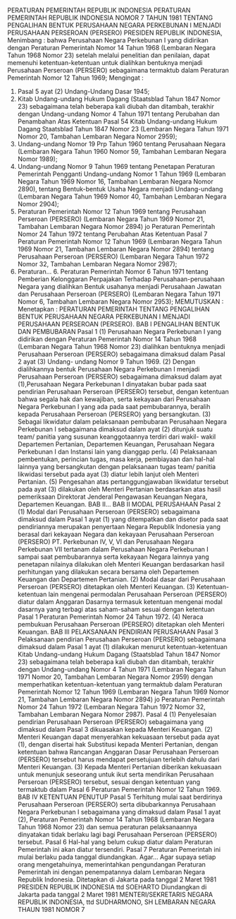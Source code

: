  PERATURAN PEMERINTAH REPUBLIK INDONESIA PERATURAN PEMERINTAH REPUBLIK INDONESIA NOMOR 7 TAHUN 1981 TENTANG PENGALIHAN BENTUK PERUSAHAAN NEGARA PERKEBUNAN I MENJADI PERUSAHAAN PERSEROAN (PERSERO) PRESIDEN REPUBLIK INDONESIA,
Menimbang :
 bahwa Perusahaan Negara Perkebunan I yang didirikan dengan Peraturan Pemerintah Nomor 14 Tahun 1968 (Lembaran Negara Tahun 1968 Nomor 23) setelah melalui penelitian dan penilaian, dapat memenuhi ketentuan-ketentuan untuk dialihkan bentuknya menjadi Perusahaan Perseroan (PERSERO) sebagaimana termaktub dalam Peraturan Pemerintah Nomor 12 Tahun 1969;
Mengingat :

1. Pasal 5 ayat (2) Undang-Undang Dasar 1945;
2. Kitab Undang-undang Hukum Dagang (Staatsblad Tahun 1847 Nomor 23) sebagaimana telah beberapa kali diubah dan ditambah, terakhir dengan Undang-undang Nomor 4 Tahun 1971 tentang Perubahan dan Penambahan Atas Ketentuan Pasal 54 Kitab Undang-undang Hukum Dagang Staatsblad Tahun 1847 Nomor 23 (Lembaran Negara Tahun 1971 Nomor 20, Tambahan Lembaran Negara Nomor 2959);
3. Undang-undang Nomor 19 Prp Tahun 1960 tentang Perusahaan Negara (Lembaran Negara Tahun 1960 Nomor 59, Tambahan Lembaran Negara Nomor 1989);
4. Undang-undang Nomor 9 Tahun 1969 tentang Penetapan Peraturan Pemerintah Pengganti Undang-undang Nomor 1 Tahun 1969 (Lembaran Negara Tahun 1969 Nomor 16, Tambahan Lembaran Negara Nomor 2890), tentang Bentuk-bentuk Usaha Negara menjadi Undang-undang (Lembaran Negara Tahun 1969 Nomor 40, Tambahan Lembaran Negara Nomor 2904);
5. Peraturan Pemerintah Nomor 12 Tahun 1969 tentang Perusahaan Perseroan (PERSERO) (Lembaran Negara Tahun 1969 Nomor 21, Tambahan Lembaran Negara Nomor 2894) jo Peraturan Pemerintah Nomor 24 Tahun 1972 tentang Perubahan Atas Ketentuan Pasal 7 Peraturan Pemerintah Nomor 12 Tahun 1969 (Lembaran Negara Tahun 1969 Nomor 21, Tambahan Lembaran Negara Nomor 2894) tentang Perusahaan Perseroan (PERSERO) (Lembaran Negara Tahun 1972 Nomor 32, Tambahan Lembaran Negara Nomor 2987);
6. Peraturan… 6. Peraturan Pemerintah Nomor 6 Tahun 1971 tentang Pemberian Kelonggaran Perpajakan Terhadap Perusahaan-perusahaan Negara yang dialihkan Bentuk usahanya menjadi Perusahaan Jawatan dan Perusahaan Perseroan (PERSERO) (Lembaran Negara Tahun 1971 Nomor 6, Tambahan Lembaran Negara Nomor 2953);
MEMUTUSKAN :
 Menetapkan : PERATURAN PEMERINTAH TENTANG PENGALIHAN BENTUK PERUSAHAAN NEGARA PERKEBUNAN I MENJADI PERUSAHAAN PERSEROAN (PERSERO).
BAB I PENGALIHAN BENTUK DAN PEMBUBARAN
Pasal 1
(1) Perusahaan Negara Perkebunan I yang didirikan dengan Peraturan Pemerintah Nomor 14 Tahun 1968 (Lembaran Negara Tahun 1968 Nomor 23) dialihkan bentuknya menjadi Perusahaan Perseroan (PERSERO) sebagaimana dimaksud dalam Pasal 2 ayat (3) Undang- undang Nomor 9 Tahun 1969.
(2) Dengan dialihkannya bentuk Perusahaan Negara Perkebunan I menjadi Perusahaan Perseroan (PERSERO) sebagaimana dimaksud dalam ayat (1),Perusahaan Negara Perkebunan I dinyatakan bubar pada saat pendirian Perusahaan Perseroan (PERSERO) tersebut, dengan ketentuan bahwa segala hak dan kewajiban, serta kekayaan dari Perusahaan Negara Perkebunan I yang ada pada saat pembubarannya, beralih kepada Perusahaan Perseroan (PERSERO) yang bersangkutan.
(3) Sebagai likwidatur dalam pelaksanaan pembubaran Perusahaan Negara Perkebunan I sebagaimana dimaksud dalam ayat (2) ditunjuk suatu team/ panitia yang susunan keanggotaannya terdiri dari wakil- wakil Departemen Pertanian, Departemen Keuangan, Perusahaan Negara Perkebunan I dan Instansi lain yang dianggap perlu.
(4) Pelaksanaan pembentukan, perincian tugas, masa kerja, pembiayaan dan hal-hal lainnya yang bersangkutan dengan pelaksanaan tugas team/ panitia likwidasi tersebut pada ayat (3) diatur lebih lanjut oleh Menteri Pertanian.
(5) Pengesahan atas pertanggungjawaban likwidatur tersebut pada ayat (3) dilakukan oleh Menteri Pertanian berdasarkan atas hasil pemeriksaan Direktorat Jenderal Pengawasan Keuangan Negara, Departemen Keuangan. BAB II…
BAB II MODAL PERUSAHAAN
Pasal 2
(1) Modal dari Perusahaan Perseroan (PERSERO) sebagaimana dimaksud dalam Pasal 1 ayat (1) yang ditempatkan dan disetor pada saat pendiriannya merupakan penyertaan Negara Republik Indonesia yang berasal dari kekayaan Negara dan kekayaan Perusahaan Perseroan (PERSERO) PT. Perkebunan IV, V, VI dan Perusahaan Negara Perkebunan VII tertanam dalam Perusahaan Negara Perkebunan I sampai saat pembubarannya serta kekayaan Negara lainnya yang penetapan nilainya dilakukan oleh Menteri Keuangan berdasarkan hasil perhitungan yang dilakukan secara bersama oleh Departemen Keuangan dan Departemen Pertanian.
(2) Modal dasar dari Perusahaan Perseroan (PERSERO) ditetapkan oleh Menteri Keuangan.
(3) Ketentuan-ketentuan lain mengenai permodalan Perusahaan Perseroan (PERSERO) diatur dalam Anggaran Dasarnya termasuk ketentuan mengenai modal dasarnya yang terbagi atas saham-saham sesuai dengan ketentuan Pasal 1 Peraturan Pemerintah Nomor 24 Tahun 1972.
(4) Neraca pembukuan Perusahaan Perseroan (PERSERO) ditetapkan oleh Menteri Keuangan.
BAB III PELAKSANAAN PENDIRIAN PERUSAHAAN
Pasal 3
Pelaksanaan pendirian Perusahaan Perseroan (PERSERO) sebagaimana dimaksud dalam Pasal 1 ayat (1) dilakukan menurut ketentuan-ketentuan Kitab Undang-undang Hukum Dagang (Staatsblad Tahun 1847 Nomor 23) sebagaimana telah beberapa kali diubah dan ditambah, terakhir dengan Undang-undang Nomor 4 Tahun 1971 (Lembaran Negara Tahun 1971 Nomor 20, Tambahan Lembaran Negara Nomor 2959) dengan memperhatikan ketentuan-ketentuan yang termaktub dalam Peraturan Pemerintah Nomor 12 Tahun 1969 (Lembaran Negara Tahun 1969 Nomor 21, Tambahan Lembaran Negara Nomor 2894) jo Peraturan Pemerintah Nomor 24 Tahun 1972 (Lembaran Negara Tahun 1972 Nomor 32, Tambahan Lembaran Negara Nomor 2987).
Pasal 4
(1) Penyelesaian pendirian Perusahaan Perseroan (PERSERO) sebagaimana yang dimaksud dalam Pasal 3 dikuasakan kepada Menteri Keuangan.
(2) Menteri Keuangan dapat menyerahkan kekuasaan tersebut pada ayat (1), dengan disertai hak Substitusi kepada Menteri Pertanian, dengan ketentuan bahwa Rancangan Anggaran Dasar Perusahaan Perseroan (PERSERO) tersebut harus mendapat persetujuan terlebih dahulu dari Menteri Keuangan.
(3) Kepada Menteri Pertanian diberikan kekuasaan untuk menunjuk seseorang untuk ikut serta mendirikan Perusahaan Perseroan (PERSERO) tersebut, sesuai dengan ketentuan yang termaktub dalam Pasal 6 Peraturan Pemerintah Nomor 12 Tahun 1969.
BAB IV KETENTUAN PENUTUP
Pasal 5
Terhitung mulai saat berdirinya Perusahaan Perseroan (PERSERO) serta dibubarkannya Perusahaan Negara Perkebunan I sebagaimana yang dimaksud dalam Pasal 1 ayat (2), Peraturan Pemerintah Nomor 14 Tahun 1968 (Lembaran Negara Tahun 1968 Nomor 23) dan semua peraturan pelaksanaannya dinyatakan tidak berlaku lagi bagi Perusahaan Perseroan (PERSERO) tersebut.
Pasal 6
Hal-hal yang belum cukup diatur dalam Peraturan Pemerintah ini akan diatur tersendiri.
Pasal 7
Peraturan Pemerintah ini mulai berlaku pada tanggal diundangkan. Agar… Agar supaya setiap orang mengetahuinya, memerintahkan pengundangan Peraturan Pemerintah ini dengan penempatannya dalam Lembaran Negara Republik Indonesia. Ditetapkan di Jakarta pada tanggal 2 Maret 1981 PRESIDEN REPUBLIK INDONESIA ttd SOEHARTO Diundangkan di Jakarta pada tanggal 2 Maret 1981 MENTERI/SEKRETARIS NEGARA REPUBLIK INDONESIA, ttd SUDHARMONO, SH LEMBARAN NEGARA THAUN 1981 NOMOR 7